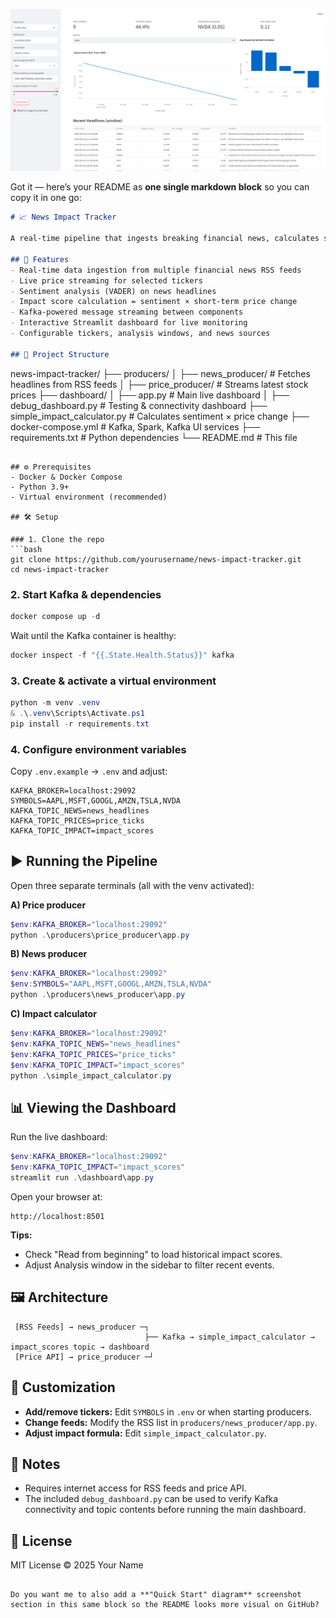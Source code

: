 ![alt text](image-1.png)

Got it — here’s your README as **one single markdown block** so you can copy it in one go:

```markdown
# 📈 News Impact Tracker

A real-time pipeline that ingests breaking financial news, calculates sentiment-driven price impacts for selected stocks, and visualizes the results in an interactive dashboard.

## 🚀 Features
- Real-time data ingestion from multiple financial news RSS feeds
- Live price streaming for selected tickers
- Sentiment analysis (VADER) on news headlines
- Impact score calculation = sentiment × short-term price change
- Kafka-powered message streaming between components
- Interactive Streamlit dashboard for live monitoring
- Configurable tickers, analysis windows, and news sources

## 📂 Project Structure
```

news-impact-tracker/
├── producers/
│   ├── news\_producer/         # Fetches headlines from RSS feeds
│   ├── price\_producer/        # Streams latest stock prices
├── dashboard/
│   ├── app.py                 # Main live dashboard
│   ├── debug\_dashboard.py     # Testing & connectivity dashboard
├── simple\_impact\_calculator.py # Calculates sentiment × price change
├── docker-compose.yml          # Kafka, Spark, Kafka UI services
├── requirements.txt            # Python dependencies
└── README.md                   # This file

````

## ⚙️ Prerequisites
- Docker & Docker Compose
- Python 3.9+
- Virtual environment (recommended)

## 🛠️ Setup

### 1. Clone the repo
```bash
git clone https://github.com/yourusername/news-impact-tracker.git
cd news-impact-tracker
````

### 2. Start Kafka & dependencies

```powershell
docker compose up -d
```

Wait until the Kafka container is healthy:

```powershell
docker inspect -f "{{.State.Health.Status}}" kafka
```

### 3. Create & activate a virtual environment

```powershell
python -m venv .venv
& .\.venv\Scripts\Activate.ps1
pip install -r requirements.txt
```

### 4. Configure environment variables

Copy `.env.example` → `.env` and adjust:

```env
KAFKA_BROKER=localhost:29092
SYMBOLS=AAPL,MSFT,GOOGL,AMZN,TSLA,NVDA
KAFKA_TOPIC_NEWS=news_headlines
KAFKA_TOPIC_PRICES=price_ticks
KAFKA_TOPIC_IMPACT=impact_scores
```

## ▶️ Running the Pipeline

Open three separate terminals (all with the venv activated):

**A) Price producer**

```powershell
$env:KAFKA_BROKER="localhost:29092"
python .\producers\price_producer\app.py
```

**B) News producer**

```powershell
$env:KAFKA_BROKER="localhost:29092"
$env:SYMBOLS="AAPL,MSFT,GOOGL,AMZN,TSLA,NVDA"
python .\producers\news_producer\app.py
```

**C) Impact calculator**

```powershell
$env:KAFKA_BROKER="localhost:29092"
$env:KAFKA_TOPIC_NEWS="news_headlines"
$env:KAFKA_TOPIC_PRICES="price_ticks"
$env:KAFKA_TOPIC_IMPACT="impact_scores"
python .\simple_impact_calculator.py
```

## 📊 Viewing the Dashboard

Run the live dashboard:

```powershell
$env:KAFKA_BROKER="localhost:29092"
$env:KAFKA_TOPIC_IMPACT="impact_scores"
streamlit run .\dashboard\app.py
```

Open your browser at:

```
http://localhost:8501
```

**Tips:**

* Check "Read from beginning" to load historical impact scores.
* Adjust Analysis window in the sidebar to filter recent events.

## 🖼️ Architecture

```
 [RSS Feeds] → news_producer ─┐
                              ├── Kafka → simple_impact_calculator → impact_scores topic → dashboard
 [Price API] → price_producer ─┘
```

## 📝 Customization

* **Add/remove tickers:** Edit `SYMBOLS` in `.env` or when starting producers.
* **Change feeds:** Modify the RSS list in `producers/news_producer/app.py`.
* **Adjust impact formula:** Edit `simple_impact_calculator.py`.

## 📌 Notes

* Requires internet access for RSS feeds and price API.
* The included `debug_dashboard.py` can be used to verify Kafka connectivity and topic contents before running the main dashboard.

## 📄 License

MIT License © 2025 Your Name

```

Do you want me to also add a **"Quick Start" diagram** screenshot section in this same block so the README looks more visual on GitHub?
```
